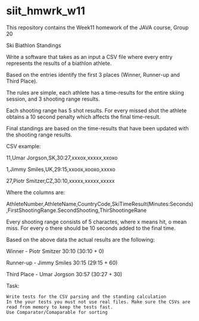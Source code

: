 # siit_hmwrk_w11
This repository contains the Week11 homework of the JAVA course, Group 20

Ski Biathlon Standings

Write a software that takes as an input a CSV file where every entry represents the results of a biathlon athlete.

Based on the entries identify the first 3 places (Winner, Runner-up and Third Place).


The rules are simple, each athlete has a time-results for the entire skiing session, and 3 shooting range results.

Each shooting range has 5 shot results. For every missed shot the athlete obtains a 10 second penalty which affects the final time-result.

Final standings are based on the time-results that have been updated with the shooting range results.


CSV example:

11,Umar Jorgson,SK,30:27,xxxox,xxxxx,xxoxo

1,Jimmy Smiles,UK,29:15,xxoox,xooxo,xxxxo

27,Piotr Smitzer,CZ,30:10,xxxxx,xxxxx,xxxxx


Where the columns are:

AthleteNumber,AthleteName,CountryCode,SkiTimeResult(Minutes:Seconds),FirstShootingRange.SecondShooting,ThirShootingeRane

Every shooting range consists of 5 charactes, where x means hit, o mean miss. For every o there should be 10 seconds added to the final time.

Based on the above data the actual results are the following:

Winner - Piotr Smitzer 30:10 (30:10 + 0)

Runner-up - Jimmy Smiles 30:15 (29:15 + 60)

Third Place - Umar Jorgson 30:57 (30:27 + 30)


Task:

    Write tests for the CSV parsing and the standing calculation
    In the your tests you must not use real files. Make sure the CSVs are read from memory to keep the tests fast.
    Use Comparator/Comaparable for sorting
